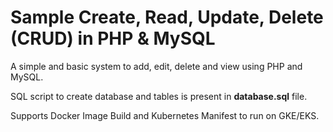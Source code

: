 Sample Create, Read, Update, Delete (CRUD) in PHP & MySQL
========

A simple and basic system to add, edit, delete and view using PHP and MySQL. 

SQL script to create database and tables is present in **database.sql** file.

Supports Docker Image Build and Kubernetes Manifest to run on GKE/EKS.
